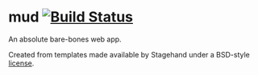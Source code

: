 # mud [![Build Status](https://travis-ci.org/jvanderen1/mud.svg?branch=master)](https://travis-ci.org/jvanderen1/mud)

An absolute bare-bones web app.

Created from templates made available by Stagehand under a BSD-style
[license](https://github.com/dart-lang/stagehand/blob/master/LICENSE).
